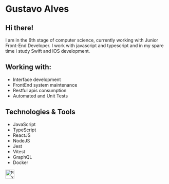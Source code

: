 # Gustavo Alves

## Hi there!

I am in the 6th stage of computer science, currently working with Junior Front-End Developer.
I work with javascript and typescript and in my spare time i study Swift and IOS development.

## Working with:

 * Interface development
 * FrontEnd system maintenance
 * Restful apis consumption
 * Automated and Unit Tests

## Technologies & Tools

 * JavaScript
 * TypeScript
 * ReactJS
 * NodeJS
 * Jest
 * Vitest
 * GraphQL
 * Docker

<a href="https://www.linkedin.com/in/gustavo-duarte-alves-6b5b701a5/">
  <code><img alt="My linkedin" width="28" src="https://cdn.worldvectorlogo.com/logos/linkedin-icon-2.svg" /></code>
</a>
